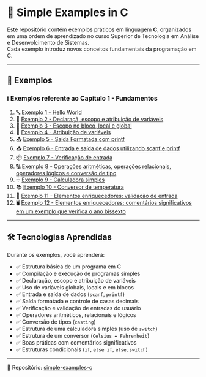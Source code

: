 # 📘 Simple Examples in C  

Este repositório contém exemplos práticos em linguagem **C**, organizados em uma ordem de aprendizado no curso Superior de Tecnologia em Análise e Desenvolcimento de Sistemas.\
Cada exemplo introduz novos conceitos fundamentais da programação em C.

---

## 🚀 Exemplos  

### ℹ️ Exemplos referente ao Capitulo 1 - Fundamentos

1. 🔤 [Exemplo 1 - Hello World](exemple1.c)  
2. 🔢 [Exemplo 2 - Declaraçã, escopo e atribuição de variáveis](example2.c)  
3. 🧮 [Exemplo 3 - Escopo no bloco, local e global](example3.c)  
4. 🔄 [Exemplo 4 - Atribuição de variáveis](example4.c)  
5. 📤 [Exemplo 5 - Saída Formatada com printf](example5.c)  
6. 📥 [Exemplo 6 - Entrada e saída de dados utilizando scanf e printf](example6.c)  
7. 📦 [Exemplo 7 - Verificação de entrada](example7.c)  
8. 🔠 [Exemplo 8 - Operações aritméticas, operações relacionais, operadores lógicos e conversão de tipo](exemplo8.c)  
9. ➗ [Exemplo 9 - Calculadora simples](exemplo9.c)  
10. 📚 [Exemplo 10 - Conversor de temperatura](exemplo10.c)  
11. 🧩 [Exemplo 11 - Elementos enriquecedores: validação de entrada](example11.c)  
12. 🖥️ [Exemplo 12 - Elementos enriquecedores: comentários significativos em um exemplo que verifica o ano bissexto ](example12.c)  

---

## 🛠️ Tecnologias Aprendidas

Durante os exemplos, você aprenderá:

- ✅ Estrutura básica de um programa em C
- ✅ Compilação e execução de programas simples
- ✅ Declaração, escopo e atribuição de variáveis
- ✅ Uso de variáveis globais, locais e em blocos
- ✅ Entrada e saída de dados (`scanf`, `printf`)
- ✅ Saída formatada e controle de casas decimais
- ✅ Verificação e validação de entradas do usuário
- ✅ Operadores aritméticos, relacionais e lógicos
- ✅ Conversão de tipos (`casting`)
- ✅ Estrutura de uma calculadora simples (uso de `switch`)
- ✅ Estrutura de um conversor (`Celsius ↔ Fahrenheit`)
- ✅ Boas práticas com comentários significativos
- ✅ Estruturas condicionais (`if`, `else if`, `else`, `switch`)

---

📌 Repositório: [simple-examples-c](https://github.com/engfabiodesalvi/simple-examples-c)  
